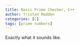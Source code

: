 ```yaml
---
title: Basic Prime Checker, C++
author: Tristan Madden
categories: [C]
tags: [prime numbers]
---
```

Exactly what it sounds like.
<script src="https://gist.github.com/Trimad/a5b3de90839638d6dfe7b21f4004fd39.js"></script>